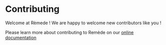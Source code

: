 # Contributing
Welcome at Rèmede ! We are happy to welcome new contributors like you !

Please learn more about contributing to Remède on our [online documentation](https://docs.remede.camarm.fr/project/contributing)
